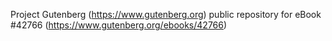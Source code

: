 Project Gutenberg (https://www.gutenberg.org) public repository for eBook #42766 (https://www.gutenberg.org/ebooks/42766)
